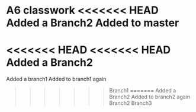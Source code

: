 A6 classwork
<<<<<<< HEAD
Added a Branch2
Added to master
=======
<<<<<<< HEAD
<<<<<<< HEAD
Added a Branch2
=======
Added a branch1
Added to branch1 again
>>>>>>> Branch1
=======
Added a Branch2
Added to branch2 again
>>>>>>> Branch2
>>>>>>> Branch3
